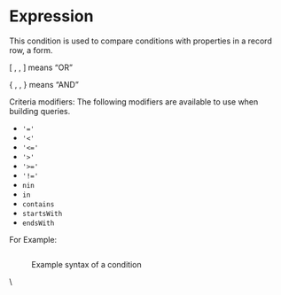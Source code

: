 # Expression

This condition is used to compare conditions with properties in a record row, a form.

\[  ,   ,   ] means “OR”&#x20;

{  ,    , } means “AND”

Criteria modifiers: The following modifiers are available to use when building queries.

* `'='`
* `'<'`
* `'<='`
* `'>'`
* `'>='`
* `'!='`
* `nin`
* `in`
* `contains`
* `startsWith`
* `endsWith`

For Example:

<figure><img src="https://lh7-rt.googleusercontent.com/docsz/AD_4nXfBpzUkHOUrVHQRtzCAdwLf5jCzxeeZxG8UPSrSdQOmEr00KbokmX8mByzIqq7rMRN2bOoRalpf_JrBDFOPy6viVb-5Sbq-48c8R5iEx9Pn4lzlay7JxCkgzLdpqqVgN8NE3t_FECmuzVnrvYchdwlAzlqd-NMxRu73tro8RxAQINzXzpAAJjY?key=CZ89Z8QbD4X9YTRzADcgIQ" alt=""><figcaption><p>Example syntax of a condition</p></figcaption></figure>

\
